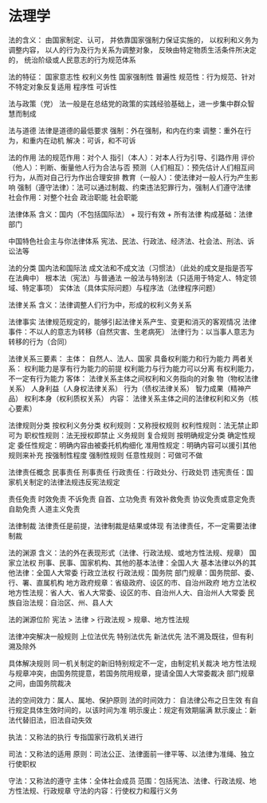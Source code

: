 # 法理学

法的含义：
  由国家制定、认可，
  并依靠国家强制力保证实施的，
  以权利和义务为调整内容，
  以人的行为及行为关系为调整对象，
  反映由特定物质生活条件所决定的，
  统治阶级或人民意志的行为规范体系

法的特征：
  国家意志性
  权利义务性
  国家强制性
  普遍性
  规范性：行为规范、针对不特定对象反复适用
  程序性
  可诉性

法与政策（党）
  法一般是在总结党的政策的实践经验基础上，进一步集中群众智慧而制成

法与道德
  法律是道德的最低要求
  强制：外在强制，和内在约束
  调整：重外在行为，和重内在动机
  解决：可诉，和不可诉

法的作用
  法的规范作用：对个人
    指引（本人）：对本人行为引导、引路作用
    评价（他人）：判断、衡量他人行为合法与否
    预测（人们相互）：预先估计人们相互间行为，从而对自己行为作出合理安排
    教育（一般人）：使法律对一般人行为产生影响
    强制（遵守法律）：法可以通过制裁、约束违法犯罪行为，强制人们遵守法律
  社会作用：对整个社会
    政治职能
    社会职能

法律体系
  含义：国内（不包括国际法） + 现行有效 + 所有法律
  构成基础：法律部门

中国特色社会主与你法律体系
  宪法、民法、行政法、经济法、社会法、刑法、诉讼法等

法的分类
  国内法和国际法
  成文法和不成文法（习惯法）（此处的成文是指是否写在法典中）
  根本法（宪法）与普通法
  一般法与特别法（只适用于特定人、特定领域、特定事项）
  实体法（具体实际问题）与程序法（法律程序问题）

法律关系
  含义：法律调整人们行为中，形成的权利义务关系

法律事实
  法律规范规定的，能够引起法律关系产生、变更和消灭的客观情况
  法律事件：不以人的意志为转移（自然灾害、生老病死）
  法律行为：以当事人意志为转移的行为（合同）

法律关系三要素：
  主体：
    自然人、法人、国家
    具备权利能力和行为能力
    两者关系：
      权利能力是享有行为能力的前提
      权利能力与行为能力可以分离
      有权利能力，不一定有行为能力
  客体：
    法律关系主体之间权利和义务指向的对象
    物（物权法律关系）
    人身利益（人身权法律关系）
    行为（债权法律关系）
    智力成果（精神产品）
    权利本身（权利质权关系）
  内容：
    法律关系主体之间的法律权利和义务（核心要素）

法律规则分类
  按权利义务分类
    权利规则：又称授权规则
      权利性规则：法无禁止即可为
      职权性规则：法无授权即禁止
    义务规则
    复合规则
  按明确规定分类
    确定性规定
    委任性规定：明确内容由被委托机构细化
    准用性规定：明确内容可以援引其他规则来补充
  按强制性程度
    强制性规则
    任意性规则：可做可不做

法律责任概念
  民事责任
  刑事责任
  行政责任：行政处分、行政处罚
  违宪责任：国家机关制定的法律法规违反宪法规定

责任免责
  时效免责
  不诉免责
  自首、立功免责
  有效补救免责
  协议免责或意定免责
  自助免责
  人道主义免责

法律制裁
  法律责任是前提，法律制裁是结果或体现
  有法律责任，不一定需要法律制裁

法的渊源
  含义：法的外在表现形式（法律、行政法规、或地方性法规、规章）
  国家立法权
    刑事、民事、国家机构、其他的基本法律：全国人大
    基本法律以外的其他法律：全国人大常委
  行政立法权
    行政法规：国务院
    部门规章：国务院部、委、行、署、直属机构
    地方政府规章：省级政府、设区的市、自治州政府
  地方立法权
    地方性法规：省人大、省人大常委、设区的市、自治州人大、自治州人大常委
    民族自治法规：自治区、州、县人大

法的渊源位阶
  宪法 > 法律 > 行政法规 > 规章、地方性法规

法律冲突解决一般规则
  上位法优先
  特别法优先
  新法优先
  法不溯及既往，但有利溯及除外

具体解决规则
  同一机关制定的新旧特别规定不一定，由制定机关裁决
  地方性法规与规章冲突，由国务院提意，若国务院用规章，提请全国人大常委裁决
  部门规章之间，由国务院裁决

法的空间效力：属人、属地、保护原则
法的时间效力：
  自法律公布之日生效
  有自行规定具体生效时间的，以该时间为准
  明示废止：规定有效期届满
  默示废止：新法代替旧法，旧法自动失效

执法：又称法的执行
  专指国家行政机关进行

司法：又称法的适用
  原则：司法公正、法律面前一律平等、以法律为准绳、独立行使职权

守法：又称法的遵守
  主体：全体社会成员
  范围：包括宪法、法律、行政法规、地方性法规、行政规章
  守法的内容：行使权力和履行义务
